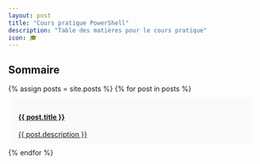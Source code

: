 ```yaml
---
layout: post
title: "Cours pratique PowerShell"
description: "Table des matières pour le cours pratique"
icon: 🎓
---
```


## Sommaire

<div>
    {% assign posts = site.posts %}
    {% for post in posts %}
        <a href="{{ post.id }}" style="display: block; display: block; padding: 10px; margin: 10px; background: #fafafa; border-radius: 5px;">
            <h4>{{ post.title }}</h4>
            <span>{{ post.description }}</span>
        </a>
    {% endfor %}
</div>